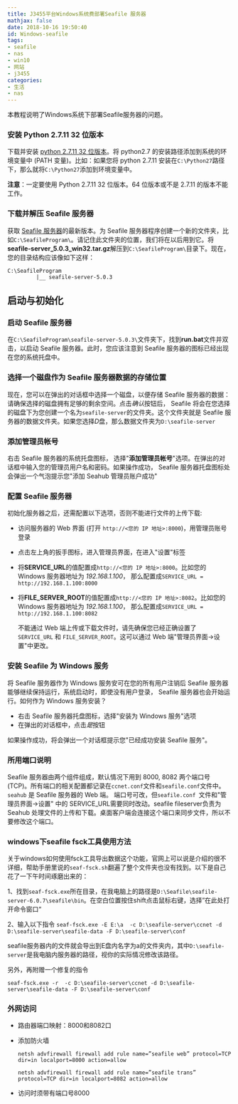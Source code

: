 ```yaml
---
title: J3455平台Windows系统费部署Seafile 服务器
mathjax: false
date: 2018-10-16 19:50:40
id: Windows-seafile
tags:
- seafile
- nas
- win10
- 网站
- j3455
categories:
- 生活
- nas
---
```


本教程说明了Windows系统下部署Seafile服务器的问题。

<!---more--->

### 安装 Python 2.7.11 32 位版本

下载并安装 [python 2.7.11 32 位版本](http://python.org/ftp/python/2.7.11/python-2.7.11.msi)。将 python2.7 的安装路径添加到系统的环境变量中 (PATH 变量)。比如：如果您将 python 2.7.11 安装在`C:\Python27`路径下，那么就将`C:\Python27`添加到环境变量中。

**注意**：一定要使用 Python 2.7.11 32 位版本。64 位版本或不是 2.7.11 的版本不能工作。

### 下载并解压 Seafile 服务器

获取 [Seafile 服务器](http://seafile.com/download/)的最新版本。为 Seafile 服务器程序创建一个新的文件夹，比如`C:\SeafileProgram\`。请记住此文件夹的位置，我们将在以后用到它。将**seafile-server_5.0.3_win32.tar.gz**解压到`C:\SeafileProgram\`目录下。现在，您的目录结构应该像如下这样：

```
C:\SeafileProgram
         |__ seafile-server-5.0.3
```

## 启动与初始化

### 启动 Seafile 服务器

在`C:\SeafileProgram\seafile-server-5.0.3\`文件夹下，找到**run.bat**文件并双击，以启动 Seafile 服务器。此时，您应该注意到 Seafile 服务器的图标已经出现在您的系统托盘中。

### 选择一个磁盘作为 Seafile 服务器数据的存储位置

现在，您可以在弹出的对话框中选择一个磁盘，以便存储 Seafile 服务器的数据：请确保选择的磁盘拥有足够的剩余空间。点击*确认*按钮后， Seafile 将会在您选择的磁盘下为您创建一个名为`seafile-server`的文件夹。这个文件夹就是 Seafile 服务器的数据文件夹。如果您选择*D*盘，那么数据文件夹为`D:\seafile-server`

### 添加管理员帐号

右击 Seafile 服务器的系统托盘图标， 选择"**添加管理员帐号**"选项。在弹出的对话框中输入您的管理员用户名和密码。如果操作成功， Seafile 服务器托盘图标处会弹出一个气泡提示您"添加 Seahub 管理员账户成功"

### 配置 Seafile 服务器

初始化服务器之后，还需配置以下选项，否则不能进行文件的上传下载:

- 访问服务器的 Web 界面 (打开 `http://<您的 IP 地址>:8000`)，用管理员账号登录

- 点击左上角的扳手图标，进入管理员界面，在进入"设置"标签

- 将**SERVICE_URL**的值配置成`http://<您的 IP 地址>:8000`。比如您的 Windows 服务器地址为 *192.168.1.100*， 那么配置成`SERVICE_URL = http://192.168.1.100:8000`

- 将**FILE_SERVER_ROOT**的值配置成`http://<您的 IP 地址>:8082`。比如您的 Windows 服务器地址为 *192.168.1.100*， 那么配置成`SERVICE_URL = http://192.168.1.100:8082`

  不能通过 Web 端上传或下载文件时，请先确保您已经正确设置了 `SERVICE_URL` 和 `FILE_SERVER_ROOT`。这可以通过 Web 端"管理员界面->设置"中更改。

### 安装 Seafile 为 Windows 服务

将 Seafile 服务器作为 Windows 服务安可在您的所有用户注销后 Seafile 服务器能够继续保持运行，系统启动时，即使没有用户登录， Seafile 服务器也会开始运行。如何作为 Windows 服务安装？

- 右击 Seafile 服务器托盘图标，选择"安装为 Windows 服务"选项
- 在弹出的对话框中，点击*是*按钮

如果操作成功，将会弹出一个对话框提示您"已经成功安装 Seafile 服务"。

### 所用端口说明

Seafile 服务器由两个组件组成，默认情况下用到 8000, 8082 两个端口号 (TCP)。所有端口的相关配置都记录在`ccnet.conf`文件和`seafile.conf`文件中。`seahub` 是 Seafile 服务器的 Web 端。 端口号可改，但`seafile.conf `文件和"管理员界面->设置" 中的 SERVICE_URL需要同时改动。seafile fileserver负责为 Seahub 处理文件的上传和下载。桌面客户端会连接这个端口来同步文件，所以不要修改这个端口。 

### windows下seafile fsck工具使用方法

关于windows如何使用fsck工具导出数据这个功能，官网上可以说是介绍的很不详细，帮助手册里说的`seaf-fsck.sh`翻遍了整个文件夹也没有找到。以下是自己花了一下午时间琢磨出来的：

1、找到`seaf-fsck.exe`所在目录，在我电脑上的路径是`D:\Seafile\seafile-server-6.0.7\seafile\bin`。在空白位置按住shift点击鼠标右键，选择”在此处打开命令窗口“

2、输入以下指令 `seaf-fsck.exe -E E:\a  -c D:\seafile-server\ccnet -d D:\seafile-server\seafile-data -F D:\seafile-server\conf`

​     seafile服务器内的文件就会导出到E盘内名字为a的文件夹内，其中`D:\seafile-server`是我电脑内服务器的路径，视你的实际情况修改该路径。

另外，再附赠一个修复的指令

`seaf-fsck.exe -r  -c D:\seafile-server\ccnet -d D:\seafile-server\seafile-data -F D:\seafile-server\conf`

### 外网访问

- 路由器端口映射：8000和8082口

- 添加防火墙

  `netsh advfirewall firewall add rule name=”seafile web” protocol=TCP dir=in localport=8000 action=allow`

  `netsh advfirewall firewall add rule name=”seafile trans” protocol=TCP dir=in localport=8082 action=allow`

- 访问时须带有端口号8000